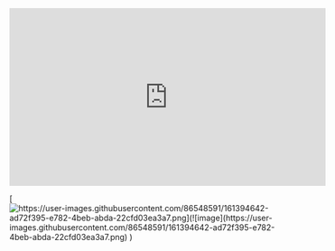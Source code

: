 <p align="center">
<iframe width="560" height="315" src="https://www.youtube.com/embed/ppb0M-ABv48" title="YouTube video player" frameborder="0" allow="accelerometer; autoplay; clipboard-write; encrypted-media; gyroscope; picture-in-picture" allowfullscreen></iframe>
</p>

[![https://user-images.githubusercontent.com/86548591/161394642-ad72f395-e782-4beb-abda-22cfd03ea3a7.png](![image](https://user-images.githubusercontent.com/86548591/161394642-ad72f395-e782-4beb-abda-22cfd03ea3a7.png)
)](https://www.youtube.com/watch?v=ppb0M-ABv48)
